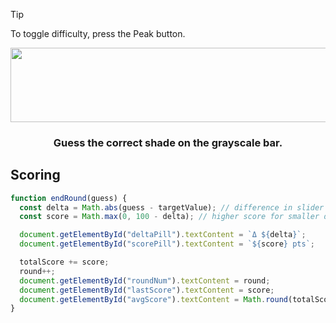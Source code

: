 <!-- Banner -->
>[!TIP]
>To toggle difficulty, press the Peak button.

<!-- Header -->
<div align="center">
  <img width="1197" height="119" alt="ShadesOffBanner" src="https://github.com/user-attachments/assets/bef2f53c-ac98-40eb-9c83-e8c14bd9756a" />
  <h3>Guess the correct shade on the grayscale bar.</h3>
</div>

<!-- Scoring Info -->
## Scoring
```js
function endRound(guess) {
  const delta = Math.abs(guess - targetValue); // difference in slider units
  const score = Math.max(0, 100 - delta); // higher score for smaller delta

  document.getElementById("deltaPill").textContent = `Δ ${delta}`;
  document.getElementById("scorePill").textContent = `${score} pts`;

  totalScore += score;
  round++;
  document.getElementById("roundNum").textContent = round;
  document.getElementById("lastScore").textContent = score;
  document.getElementById("avgScore").textContent = Math.round(totalScore / round);
}
```
